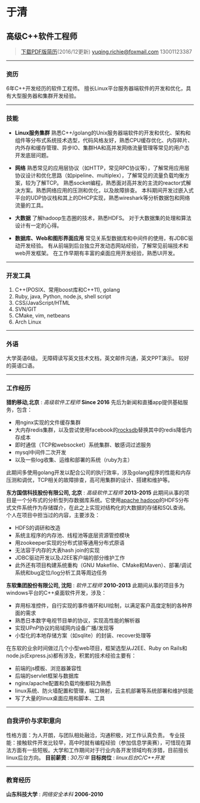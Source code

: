 # 于清
## 高级C++软件工程师

> [下载PDF版简历](yuqing_zh.pdf)(2016/12更新)
> [yuqing.richie@foxmail.com](mailto:yuqing.richie@foxmail.com)
> 13001123387

---

### 资历

6年C++开发经历的软件工程师。
擅长Linux平台服务器端软件的开发和优化，具有大型服务器和集群开发经验。

---

### 技能

* **Linux服务集群**
  熟悉C++/golang的Unix服务器端软件的开发和优化、架构和组件等分布式系统技术选型，代码风格友好，熟悉CPU缓存优化、内存碎片、内外存和缓存管理、异步IO、集群HA和高并发网络流量管理等常见的用户态开发底层问题。

* **网络**
  熟悉常见的应用层协议（如HTTP，常见RPC协议等），了解常用应用层协议设计和优化思路（如pipeline、multiplex），了解常见的流量负载均衡方案，较为了解TCP。
  熟悉socket编程，熟悉面对高并发的主流的reactor式解决方案。熟悉网络应用的压测和优化，以及故障排查。
  本科期间开发过嵌入式平台的UDP协议栈和其上的DHCP实现，熟悉wireshark等分析数据包和网络流量的工具。

* **大数据**
  了解hadoop生态圈的技术，熟悉HDFS。
  对于大数据集的处理和算法设计有一定的心得。

* **数据库、Web和图形界面应用**
  常见关系型数据库和中间件的使用，有JDBC驱动开发经验。
  有从前端到后台独立开发动态网站经验，了解常见前端技术和web开发框架。
  在工作早期有丰富的桌面应用开发经验，熟悉UI开发。

---

### 开发工具

1. C++(POSIX、常用boost库和C++11), golang
2. Ruby, java, Python, node.js, shell script
3. CSS/JavaScript/HTML
4. SVN/GIT
5. CMake, vim, netbeans
6. Arch Linux

---

### 外语

大学英语6级。
无障碍读写英文技术文档，英文邮件沟通，英文PPT演示。
较好的英语口语。

---

### 工作经历

**猎豹移动,北京** : *高级软件工程师* __Since 2016__
先后为新闻和直播app提供基础服务，包含：

 - 用nginx实现的文件缓存集群
 - 大内存redis集群，以及尝试使用facebook的[rocksdb](http://rocksdb.org/)替换其中的redis降低内存成本
 - 即时通信（TCP和websocket）系统集群、敏感词过滤服务
 - mysql中间件二次开发
 - 以及一些log收集、运维和部署的系统（ruby为主）

此期间多使用golang开发以配合公司的执行效率，涉及golang程序的性能和内存压测和调优，TCP相关的故障排查，高可用集群的设计、搭建和维护等。

**东方国信科技股份有限公司, 北京** : *高级软件工程师* __2013-2015__
  此期间从事的项目是一个分布式的分析型列存数据库系统。它使用[apache hadoop](http://hadoop.apache.org/)的HDFS分布式文件系统作为存储媒介，在此之上实现对结构化的大数据的存储和SQL查询。
  个人在项目中担当过的内容，主要涉及：
  
  - HDFS的调研和改造
  - 系统主程序的内存池、线程池等底层资源管控模块
  - 用zookeeper实现的分布式锁等通用分布式原语
  - 无法容于内存的大表hash join的实现
  - JDBC驱动开发以及J2EE客户端的部分维护工作
  - 此外还有项目构建系统重构（GNU Makefile、CMake和Maven）、部署/调试系统和bug定位/log分析工具等周边任务

**东软集团股份有限公司, 沈阳** : *软件工程师* __2010-2013__
  此期间从事的项目多为windows平台的C++桌面软件开发，涉及：
  
  - 弃用标准控件，自行实现的事件循环和UI绘制，以满足客户高度定制的各种界面的需求
  - 熟悉日本数字电视节目单的协议，实现高性能的解析器
  - 实现UPnP协议的局域网内设备广播/发现等
  - 小型化的本地存储方案（如sqlite）的封装、recover处理等

在东软的业余时间做过几个小型web项目，框架选型从J2EE、Ruby on Rails和node.js(Express.js)都有涉及，积累的技术经验主要有：

- 前端的js模板、浏览器兼容性
- 后端的servlet框架与数据库
- nginx/apache配置和负载均衡都较为熟悉
- linux系统、防火墙配置和管理，端口映射，云主机部署等系统部署和维护技能
- 写了大量的linux桌面应用和脚本、工具

---

### 自我评价与求职意向

性格方面：为人开朗，与团队相处融洽，沟通积极，对工作认真负责。
专业技能：接触软件开发比较早，高中时就有编程经验（参加信息学奥赛），可惜现在算法方面有一些短板。大学和工作期间对于行业内各开发领域均有涉猎，目前擅长linux后台方向。
**目前薪资** : *30万/年*
**目标岗位** : *linux后台C/C++开发*

---

### 教育经历

**山东科技大学** : *网络安全本科* __2006-2010__

